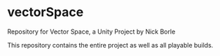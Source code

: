 # vectorSpace
Repository for Vector Space, a Unity Project by Nick Borle

This repository contains the entire project as well as all playable builds.
